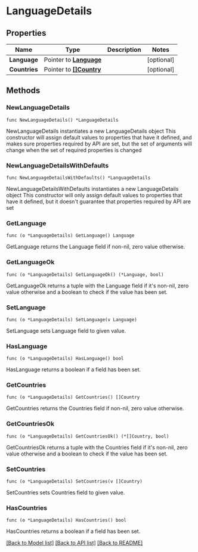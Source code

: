 # LanguageDetails

## Properties

Name | Type | Description | Notes
------------ | ------------- | ------------- | -------------
**Language** | Pointer to [**Language**](Language.md) |  | [optional] 
**Countries** | Pointer to [**[]Country**](Country.md) |  | [optional] 

## Methods

### NewLanguageDetails

`func NewLanguageDetails() *LanguageDetails`

NewLanguageDetails instantiates a new LanguageDetails object
This constructor will assign default values to properties that have it defined,
and makes sure properties required by API are set, but the set of arguments
will change when the set of required properties is changed

### NewLanguageDetailsWithDefaults

`func NewLanguageDetailsWithDefaults() *LanguageDetails`

NewLanguageDetailsWithDefaults instantiates a new LanguageDetails object
This constructor will only assign default values to properties that have it defined,
but it doesn't guarantee that properties required by API are set

### GetLanguage

`func (o *LanguageDetails) GetLanguage() Language`

GetLanguage returns the Language field if non-nil, zero value otherwise.

### GetLanguageOk

`func (o *LanguageDetails) GetLanguageOk() (*Language, bool)`

GetLanguageOk returns a tuple with the Language field if it's non-nil, zero value otherwise
and a boolean to check if the value has been set.

### SetLanguage

`func (o *LanguageDetails) SetLanguage(v Language)`

SetLanguage sets Language field to given value.

### HasLanguage

`func (o *LanguageDetails) HasLanguage() bool`

HasLanguage returns a boolean if a field has been set.

### GetCountries

`func (o *LanguageDetails) GetCountries() []Country`

GetCountries returns the Countries field if non-nil, zero value otherwise.

### GetCountriesOk

`func (o *LanguageDetails) GetCountriesOk() (*[]Country, bool)`

GetCountriesOk returns a tuple with the Countries field if it's non-nil, zero value otherwise
and a boolean to check if the value has been set.

### SetCountries

`func (o *LanguageDetails) SetCountries(v []Country)`

SetCountries sets Countries field to given value.

### HasCountries

`func (o *LanguageDetails) HasCountries() bool`

HasCountries returns a boolean if a field has been set.


[[Back to Model list]](../README.md#documentation-for-models) [[Back to API list]](../README.md#documentation-for-api-endpoints) [[Back to README]](../README.md)


